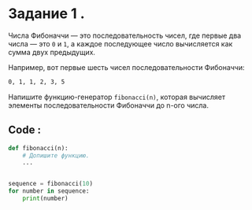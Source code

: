 # Задание 1 &#46;

Числа Фибоначчи — это последовательность чисел, где первые два числа — это `0` и `1`, а каждое последующее число вычисляется как сумма двух предыдущих.

Например, вот первые шесть чисел последовательности Фибоначчи:

```bash
0, 1, 1, 2, 3, 5 
```

Напишите функцию-генератор `fibonacci(n)`, которая вычисляет элементы последовательности Фибоначчи до n-ого числа.

## Code &#58;

```python
def fibonacci(n):
    # Допишите функцию.
    ...


sequence = fibonacci(10)
for number in sequence:
    print(number)
```
